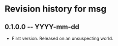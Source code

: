 # Revision history for msg

## 0.1.0.0 -- YYYY-mm-dd

* First version. Released on an unsuspecting world.

